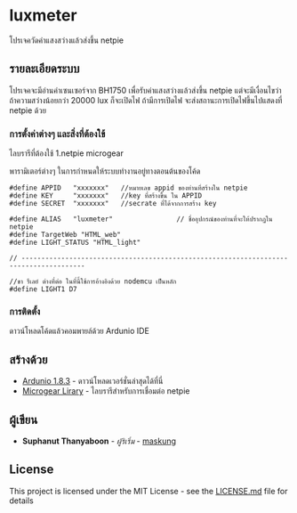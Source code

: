 # luxmeter

โปรเจควัดค่าแสงสว่างแล้วส่งขึ้น netpie 

## รายละเอียดระบบ

โปรเจคจะมีอ่านค่าเซนเซอร์จาก BH1750 เพื่อรับค่าแสงสว่างแล้วส่งขึ้น netpie แต่จะมีเงื่อนไขว่า ถ้าความสว่างน้อยกว่า 20000 lux ก็จะเปิดไฟ
ถ้ามีการเปิดไฟ จะส่งสถานะการเปิดไฟขึ้นไปแสดงที่ netpie ด้วย

### การตั้งค่าต่างๆ และสิ่งที่ต้องใข้

ไลบรารีที่ต้องใช้
1.netpie microgear

พารามิเตอร์ต่างๆ ในการกำหนดให้ระบบทำงานอยู่ทางตอนต้นของโค้ด

```
#define APPID   "xxxxxxx"   //หมายเลข appid ของท่านที่สร้างใน netpie
#define KEY     "xxxxxxx"   //key ที่สร้างขึ้น ใน APPID
#define SECRET  "xxxxxxx"   //secrate ที่ได้จากการสร้าง key

#define ALIAS   "luxmeter"                // ชื่ออุปกรณ์ของท่านที่จะให้ปรากฏใน netpie
#define TargetWeb "HTML_web"
#define LIGHT_STATUS "HTML_light" 

// --------------------------------------------------------------------------------------

//ขา รีเลย์ ต่างที่ต่อ ในที่นี้ใช้การอ้างอิงด้วย nodemcu เป็นหลัก
#define LIGHT1 D7 

```
### การติดตั้ง

ดาวน์โหลดโค้ดแล้วคอมพายล์ด้วย Ardunio IDE

## สร้างด้วย

* [Ardunio 1.8.3](https://www.arduino.cc/en/main/software) - ดาวน์โหลดเวอร์ชั่นล่าสุดได้ที่นี่
* [Microgear Lirary](https://github.com/netpieio/microgear-esp8266-arduino) - ไลบรารีสำหรับการเชื่อมต่อ netpie 

## ผู้เขียน

* **Suphanut Thanyaboon** - *ผู้ริเริ่ม* - [maskung](https://github.com/maskung)

## License

This project is licensed under the MIT License - see the [LICENSE.md](LICENSE.md) file for details
